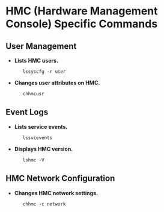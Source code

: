 # HMC (Hardware Management Console) Specific Commands

  ## User Management
   - **Lists HMC users.**
     ```shell
        lssyscfg -r user
     ```
   - **Changes user attributes on HMC.**
     ```
        chhmcusr
     ```
  ## Event Logs
   - **Lists service events.**
     ```shell
        lssvcevents
     ```
   - **Displays HMC version.**
     ```shell
        lshmc -V
     ```
  ## HMC Network Configuration
   - **Changes HMC network settings.**
     ```shell
        chhmc -c network
     ```
